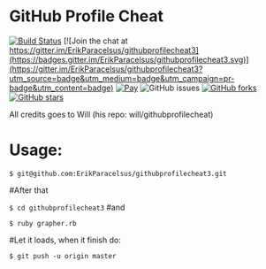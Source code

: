 # GitHub Profile Cheat

[![Build Status](https://travis-ci.org/erikparacelsus/githubprofilecheat3.svg?branch=master)](https://travis-ci.org/erikparacelsus/githubprofilecheat3) [![Join the chat at https://gitter.im/ErikParacelsus/githubprofilecheat3](https://badges.gitter.im/ErikParacelsus/githubprofilecheat3.svg)](https://gitter.im/ErikParacelsus/githubprofilecheat3?utm_source=badge&utm_medium=badge&utm_campaign=pr-badge&utm_content=badge)
[![Pay](https://img.shields.io/badge/%24-free-%23a10000.svg)](#) ![GitHub issues](https://img.shields.io/github/issues/erikparacelsus/githubprofilecheat3.svg) [![GitHub forks](https://img.shields.io/github/forks/erikparacelsus/githubprofilecheat3.svg)](https://github.com/erikparacelsus/githubprofilecheat3/network)  [![GitHub stars](https://img.shields.io/github/stars/erikparacelsus/githubprofilecheat3.svg)](https://github.com/erikparacelsus/githubprofilecheat3/stargazers)
 
 All credits goes to Will (his repo: will/githubprofilecheat)
 
# Usage:
`$ git@github.com:ErikParacelsus/githubprofilecheat3.git`

#After that
 
 `$ cd githubprofilecheat3`
#and
 
 `$ ruby grapher.rb`
 
#Let it loads, when it finish do:
 
 `$ git push -u origin master`

